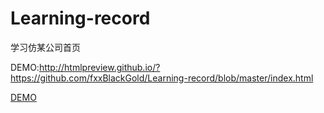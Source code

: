 # Learning-record
学习仿某公司首页

DEMO:http://htmlpreview.github.io/?https://github.com/fxxBlackGold/Learning-record/blob/master/index.html


[DEMO](http://htmlpreview.github.io/?https://github.com/fxxBlackGold/Learning-record/blob/master/index.html)
